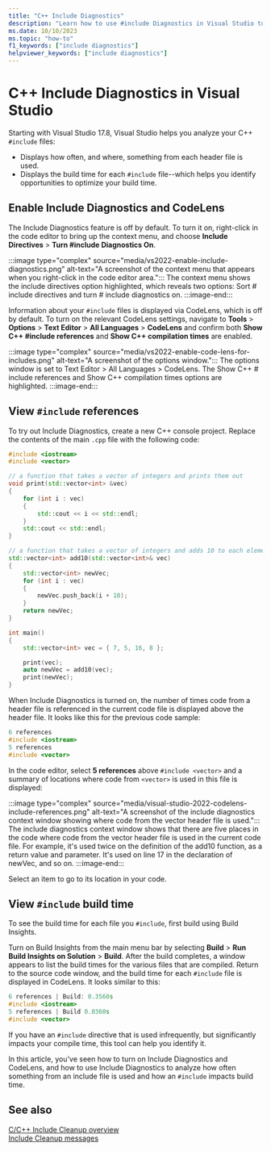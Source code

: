 ```yaml
---
title: "C++ Include Diagnostics"
description: "Learn how to use #include Diagnostics in Visual Studio to analyze how often something from an include file is used and how an #include impacts build time."
ms.date: 10/10/2023
ms.topic: "how-to"
f1_keywords: ["include diagnostics"]
helpviewer_keywords: ["include diagnostics"]
---
```

# C++ Include Diagnostics in Visual Studio

Starting with Visual Studio 17.8, Visual Studio helps you analyze your C++ `#include` files:

- Displays how often, and where, something from each header file is used.
- Displays the build time for each `#include` file--which helps you identify opportunities to optimize your build time.

## Enable Include Diagnostics and CodeLens

The Include Diagnostics feature is off by default. To turn it on, right-click in the code editor to bring up the context menu, and choose **Include Directives** > **Turn #include Diagnostics On**.

:::image type="complex" source="media/vs2022-enable-include-diagnostics.png" alt-text="A screenshot of the context menu that appears when you right-click in the code editor area.":::
The context menu shows the include directives option highlighted, which reveals two options: Sort # include directives and turn # include diagnostics on.
:::image-end:::

Information about your `#include` files is displayed via CodeLens, which is off by default. To turn on the relevant CodeLens settings, navigate to **Tools** > **Options** > **Text Editor** > **All Languages** > **CodeLens** and confirm both **Show C++ #include references** and **Show C++ compilation times** are enabled.

:::image type="complex" source="media/vs2022-enable-code-lens-for-includes.png" alt-text="A screenshot of the options window.":::
The options window is set to Text Editor > All Languages > CodeLens. The Show C++ # include references and Show C++ compilation times options are highlighted.
:::image-end:::

## View `#include` references

To try out Include Diagnostics, create a new C++ console project. Replace the contents of the main `.cpp` file with the following code:

```cpp
#include <iostream>
#include <vector>

// a function that takes a vector of integers and prints them out
void print(std::vector<int> &vec)
{
    for (int i : vec)
    {
        std::cout << i << std::endl;
    }
    std::cout << std::endl;
}

// a function that takes a vector of integers and adds 10 to each element of the vector and store the result in a new vector
std::vector<int> add10(std::vector<int>& vec)
{
    std::vector<int> newVec;
    for (int i : vec)
    {
        newVec.push_back(i + 10);
    }
    return newVec;
}

int main()
{
    std::vector<int> vec = { 7, 5, 16, 8 };

    print(vec);
    auto newVec = add10(vec);
    print(newVec); 
}
```

When Include Diagnostics is turned on, the number of times code from a header file is referenced in the current code file is displayed above the header file. It looks like this for the previous code sample:

```cpp
6 references
#include <iostream>
5 references
#include <vector>
```

In the code editor, select **5 references** above `#include <vector>` and a summary of locations where code from `<vector>` is used in this file is displayed:

:::image type="complex" source="media/visual-studio-2022-codelens-include-references.png" alt-text="A screenshot of the include diagnostics context window showing where code from the vector header file is used.":::
The include diagnostics context window shows that there are five places in the code where code from the vector header file is used in the current code file. For example, it's used twice on the definition of the add10 function, as a return value and parameter. It's used on line 17 in the declaration of newVec, and so on.
:::image-end:::

Select an item to go to its location in your code.

## View `#include` build time

To see the build time for each file you `#include`, first build using Build Insights.

Turn on Build Insights from the main menu bar by selecting **Build** > **Run Build Insights on Solution** > **Build**. After the build completes, a window appears to list the build times for the various files that are compiled. Return to the source code window, and the build time for each `#include` file is displayed in CodeLens. It looks similar to this:

```cpp
6 references | Build: 0.3560s
#include <iostream>
5 references | Build 0.0360s
#include <vector>
```

If you have an `#include` directive that is used infrequently, but significantly impacts your compile time, this tool can help you identify it.

In this article, you've seen how to turn on Include Diagnostics and CodeLens, and how to use Include Diagnostics to analyze how often something from an include file is used and how an `#include` impacts build time.

## See also

[C/C++ Include Cleanup overview](include-cleanup-overview.md)\
[Include Cleanup messages](include-cleanup-messages.md)